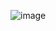 ![image](https://github.com/BidishaSadhu/project/assets/148342159/938e69fb-2502-4204-b36f-18f76e4e582f)
